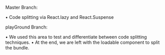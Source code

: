 Master Branch:

• Code splitting via React.lazy and  React.Suspense

playGround Branch:

• We used this area to test and differentiate between code splitting techniques.
• At the end, we are left with the loadable component to split the bundle.
